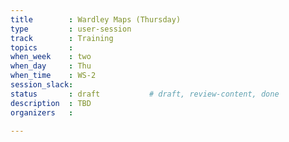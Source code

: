 ```yaml
---
title        : Wardley Maps (Thursday)
type         : user-session
track        : Training
topics       : 
when_week    : two
when_day     : Thu
when_time    : WS-2
session_slack:
status       : draft           # draft, review-content, done
description  : TBD
organizers   : 

---
```


<!--(add intro)

## WHY

(...)

## What

(...)

## Outcomes

(...)

## References

(...)


## Previous-->
